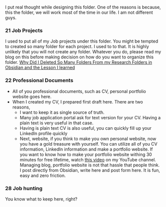 
I put real thought while designing this folder. One of the reasons is because, this the folder, we will work most of the time in our life. I am not different guys. 


### 21 Job Projects
I used to put all of my Job projects under this folder. You might be tempted to created so many folder for each project. I used to to that. It is highly unlikely that you will not create any folder. Whatever you do, please read my blog on this before making decision on how do you want to organize this folder. [Why Did I Deleted So Many Folders From my Research Folders in Obsidian and the Lesson I learned]()


### 22 Professional Documents
- All of you professional documents, such as CV, personal portfolio website goes here. 
- When I created my CV, I prepared first draft here. There are two reasons, 
	- I want to keep it as single source of truth. 
	- Many job application portal ask for text version for your CV. Having a plain text is very useful in that case. 
	- Having is plain text CV is also useful, you can quickly fill up your LinkedIn profile quickly 
	- Next, website, if you think to make you own personal website, now you have a gold treasure with yourself. You can utilize all of you CV information, LinkedIn information and make a portfolio website. If you want to know how to make your portfolio website withing 30 minutes for free lifetime, watch [this video]() on my YouTube channel. Managing blog, portfolio website is not that hassle that people think. I post directly from Obsidian, write here and post form here. It is fun, easy and zero friction.

### 28 Job hunting
You know what to keep here, right?